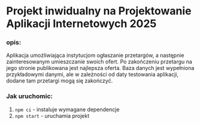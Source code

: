 # Projekt inwidualny na Projektowanie Aplikacji Internetowych 2025

### opis:
 Aplikacja umożliwiająca instytucjom ogłaszanie przetargów, a następnie zainteresowanym umieszczanie swoich ofert. Po zakończeniu przetargu na jego stronie publikowana jest najlepsza oferta. Baza danych jest wypełniona przykładowymi danymi, ale w zależności od daty testowania aplikacji, dodane tam przetargi mogą się zakończyć.

### Jak uruchomic:
1. `npm ci` - instaluje wymagane dependencje
2. `npm start` - uruchamia projekt